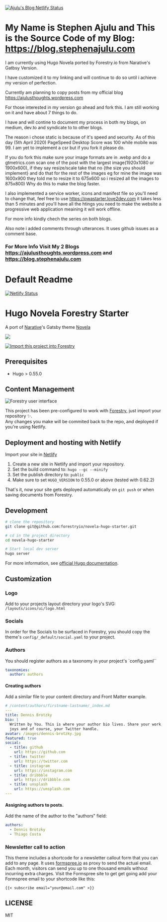 [![Ajulu's Blog Netlify Status](https://api.netlify.com/api/v1/badges/7de87fa1-0073-49c0-91ff-fa37601db926/deploy-status)](https://app.netlify.com/sites/ajulusthoughts1/deploys)

# My Name is Stephen Ajulu and This is the Source Code of my Blog: https://blog.stephenajulu.com

I am currently using Hugo Novela ported by Forestry.io from Narative's Gatbsy Version.

I have customized it to my linking and will continue to do so until i achieve my version of perfection.

Currently am planning to copy posts from my official blog https://ajulusthoughts.wordpress.com 

For those interested in my version go ahead and fork this. I am still working on it and have about 7 things to do.

I have and will contine to document my process in both my blogs, on medium, dev.to and syndicate to to other blogs.

The reason i chose static is because of it's speed and security. As of this day (5th April 2020) PageSpeed Desktop Score was 100 while mobile was 99.
I am yet to implement a csr but if you fork it please do. 

If you do fork this make sure your image formats are in .webp and do a gtmetrics.com scan one of the post with the largest image(1920x1080 or 1900x600), if they say resize/scale take that no {the size you should implement} and do that for the rest of the images eg for mine the image was 1600x900 they told me to resize it to 675x600 so i resized all the images to 875x800) Why do this to make the blog faster.

I also implemented a service worker, icons and manifest file so you'll need to change that, feel free to use https://pwastarter.love2dev.com it takes less than 5 minutes and you'll have all the htings you need to make the website a progressive web application meaining it will work offline.

For more info kindly chech the series on both blogs.

Also note i added comments through utterances. It uses github issues as a comment base.


### For More Info Visit My 2 Blogs https://ajulusthoughts.wordpress.com and https://blog.stephenajulu.com




# Default Readme

[![Netlify Status](https://api.netlify.com/api/v1/badges/8fd7da5f-0c4d-4a43-9e23-2d1baf0d35cc/deploy-status)](https://app.netlify.com/sites/hugo-novela-forestry/deploys)

# Hugo Novela Forestry Starter

A port of [Narative](https://www.narative.co/)'s Gatsby theme [Novela](https://www.narative.co/labs/novela/)

![](images/tn.png)

<a href="https://app.forestry.io/quick-start?repo=forestryio/novela-hugo-starter&engine=hugo&version=0.62.2">
    <img alt="Import this project into Forestry" src="https://assets.forestry.io/import-to-forestryK.svg" />
</a>

## Prerequisites

- Hugo > 0.55.0

## Content Management

![Forestry user interface](images/novela-forestry.png)

This project has been pre-configured to work with [Forestry](https://forestry.io), just import your repository ✨. \
Any changes you make will be commited back to the repo, and deployed if you're using Netlify.

## Deployment and hosting with Netlify

Import your site in [Netlify](https://netlify.com)

1. Create a new site in Netlify and import your repository.
2. Set the build command to: `hugo --gc --minify`
3. Set the publish directory to: `public`
4. Make sure to set `HUGO_VERSION` to 0.55.0 or above (tested with 0.62.2)

That's it, now your site gets deployed automatically on `git push` or when saving documents from Forestry.

## Development

```bash
# clone the repository
git clone git@github.com:forestryio/novela-hugo-starter.git

# cd in the project directory
cd novela-hugo-starter

# Start local dev server
hugo server
```

For more information, see [official Hugo documentation](https://gohugo.io/getting-started/).

## Customization

### Logo

Add to your projects layout directory your logo's SVG:
`/layouts/icons/ui/logo.html`

### Socials

In order for the Socials to be surfaced in Forestry, you should copy the theme's `config/_default/social.yaml` to your project.

### Authors

You should register authors as a taxonomy in your project's `config.yaml``

```yaml
taxonomies:
  author: authors
```

#### Creating authors

Add a similar file to your content directory and Front Matter example.

```yaml
# /content/authors/firstname-lastname/_index.md
---
title: Dennis Brotzky
bio: |
  Written by You. This is where your author bio lives. Share your work, your
  joys and of course, your Twitter handle.
avatar: /images/dennis-brotzky.jpg
featured: true
social:
  - title: github
    url: https://github.com
  - title: twitter
    url: https://twitter.com
  - title: instagram
    url: https://instagram.com
  - title: dribbble
    url: https://dribbble.com
  - title: unsplash
    url: https://unsplash.com
---
```

#### Assigning authors to posts.
Add the name of the author to the "authors" field:

```yaml
authors:
  - Dennis Brotzky
  - Thiago Costa
```
### Newsletter call to action

This theme includes a shortcode for a newsletter callout form that you can add to any page.
It uses [formspree.io](//formspree.io/) as proxy to send the actual email. Each month, visitors can send you up to one thousand emails without incurring extra charges. Visit the Formspree site to get get going add your Formspree email to your shortcode like this:

```
{{< subscribe email="your@email.com" >}}
```


## LICENSE

MIT
